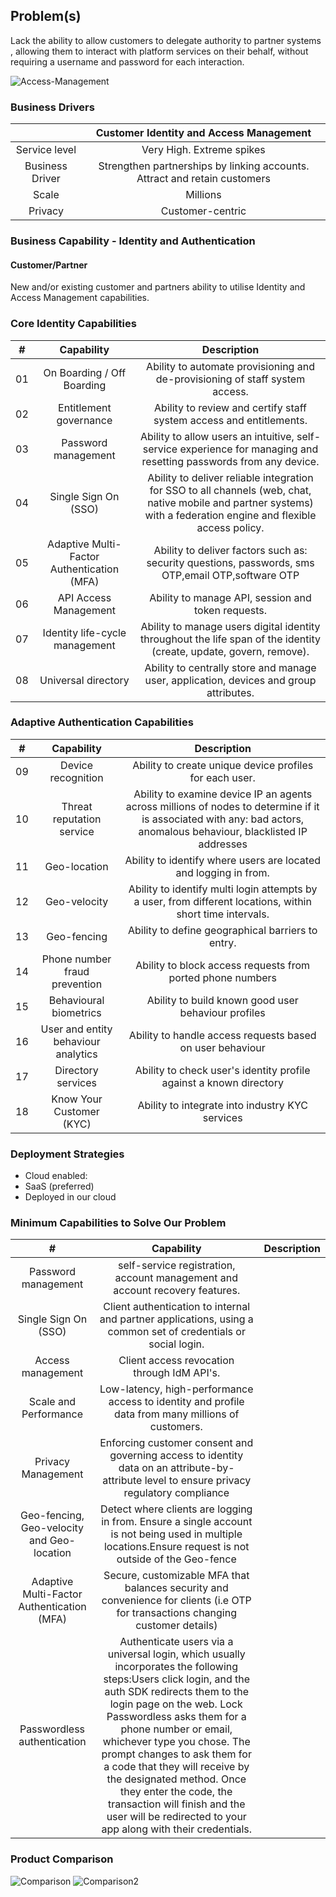 ## Problem(s)
Lack the ability to allow customers to delegate authority to partner systems , allowing them to interact with platform services on their behalf, without requiring a username and password for each interaction.

![Access-Management](https://www.okta.com/sites/default/files/images/analyst-research/inline/Okta-Leader_Gartner-Magic-Quadrant-Access-Management-2019.jpg)

### Business Drivers
||Customer Identity and Access Management|
|:-:  |:-:  |
| Service level | Very High. Extreme spikes|
| Business Driver	| Strengthen partnerships by linking accounts. Attract and retain customers|
|Scale |	Millions |
| Privacy	| Customer-centric | 

### Business Capability - Identity and Authentication
#### Customer/Partner
New and/or existing customer and partners ability to utilise Identity and Access Management capabilities.

### Core Identity Capabilities
| # |Capability | Description |
|:-:  |:-:  |:-:  |
|01|	On Boarding / Off Boarding	| Ability to automate provisioning and de-provisioning of staff system access.|
|02|	Entitlement governance | Ability to review and certify staff system access and entitlements.|
|03|	Password management	| Ability to allow users an intuitive, self-service experience for managing and resetting passwords from any device.|
|04|	Single Sign On (SSO) | Ability to deliver reliable integration for SSO to all channels (web, chat, native mobile and partner systems) with a federation engine and flexible access policy.|
|05|	Adaptive Multi-Factor Authentication (MFA) | Ability to deliver factors such as: security questions, passwords, sms OTP,email OTP,software OTP|
|06|	API Access Management |	Ability to manage API, session and token requests.|
|07|Identity life-cycle management|	Ability to manage users digital identity throughout the life span of the identity (create, update, govern, remove).|
|08|	Universal directory	|Ability to centrally store and manage user, application, devices and group attributes.|

### Adaptive Authentication Capabilities
| # |Capability | Description |
|:-:  |:-:  |:-:  |
| 09	| Device recognition	| Ability to create unique device profiles for each user.|
|10	|Threat reputation service| Ability to examine device IP an agents across millions of nodes to determine if it is associated with any: bad actors, anomalous behaviour, blacklisted IP addresses |
|11	|Geo-location	|Ability to identify where users are located and logging in from.|
|12	|Geo-velocity	|Ability to identify multi login attempts by a user, from different locations, within short time intervals.|
|13	|Geo-fencing	|Ability to define geographical barriers to entry.|
|14	|Phone number fraud prevention	|Ability to block access requests from ported phone numbers|
|15	|Behavioural biometrics	|Ability to build known good user behaviour profiles|
|16	|User and entity behaviour analytics	|Ability to handle access requests based on user behaviour|
|17	|Directory services	|Ability to check user's identity profile against a known directory|
|18|	Know Your Customer (KYC) |Ability to integrate into industry KYC services|

### Deployment Strategies
* Cloud enabled:
* SaaS (preferred)
* Deployed in our cloud

### Minimum Capabilities to Solve Our Problem
| # |Capability | Description |
|:-:  |:-:  |:-:  |
| Password management	|self-service registration, account management and account recovery features.|
| Single Sign On (SSO)|	Client authentication to internal and partner applications, using a common set of credentials or social login.|
| Access management	|Client access revocation through IdM API's.|
| Scale and Performance	|Low-latency, high-performance access to identity and profile data from many millions of customers.|
| Privacy Management	|Enforcing customer consent and governing access to identity data on an attribute-by-attribute level to ensure privacy regulatory compliance|
| Geo-fencing, Geo-velocity and Geo-location|Detect where clients are logging in from. Ensure a single account is not being used in multiple locations.Ensure request is not outside of the Geo-fence|
| Adaptive Multi-Factor Authentication (MFA)	| Secure, customizable MFA that balances security and convenience for clients (i.e OTP for transactions changing customer details)
Passwordless authentication	| Authenticate users via a universal login, which usually incorporates the following steps:Users click login, and the auth SDK redirects them to the login page on the web. Lock Passwordless asks them for a phone number or email, whichever type you chose. The prompt changes to ask them for a code that they will receive by the designated method. Once they enter the code, the transaction will finish and the user will be redirected to your app along with their credentials.|

### Product Comparison 
![Comparison](https://user-images.githubusercontent.com/8856857/93276684-9e247080-f803-11ea-88b2-c0f69ed166fb.png)
![Comparison2](https://user-images.githubusercontent.com/8856857/93276740-c4e2a700-f803-11ea-9d3e-62c937feb0ee.png)
